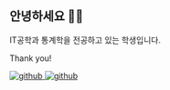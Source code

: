 
## 안녕하세요 👋👋  
 
IT공학과 통계학을 전공하고 있는 학생입니다.

Thank you!
<br/>


<a href="https://github.com/ddubii" target="_blank">
<img src=https://img.shields.io/badge/github-%2324292e.svg?&style=for-the-badge&logo=github&logoColor=white alt=github style="margin-bottom: 5px;" />
<a href="mailto:wow_boo@sookmyung.ac.kr" target="_blank">
<img src=https://img.shields.io/badge/Gmail-d14836?style=flat-square&logo=Gmail&logoColor=white&link=mailto:wow_boo@sookmyung.ac.kr alt=github style="margin-bottom: 5px;" />
  

